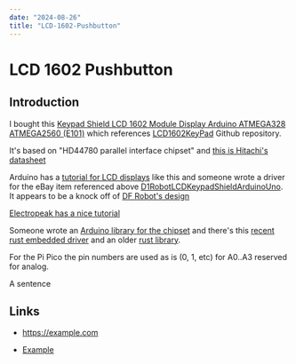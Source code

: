 ```yaml
---
date: "2024-08-26"
title: "LCD-1602-Pushbutton"
---
```

<!-- markdownlint-disable MD025 -->
# LCD 1602 Pushbutton
<!-- markdownlint-enable MD025 -->

## Introduction

I bought this [Keypad Shield LCD 1602 Module Display Arduino ATMEGA328 ATMEGA2560 (E101)](https://www.ebay.co.uk/itm/354881979735) which references [LCD1602KeyPad](https://github.com/christiangda/LCD1602KeyPad) Github repository.

It's based on "HD44780 parallel interface chipset" and [this is Hitachi's datasheet](https://www.sparkfun.com/datasheets/LCD/HD44780.pdf)

Arduino has a [tutorial for LCD displays](https://docs.arduino.cc/learn/electronics/lcd-displays/) like this and someone wrote a driver for the eBay item referenced above [D1RobotLCDKeypadShieldArduinoUno](https://github.com/mich1342/D1RobotLCDKeypadShieldArduinoUno/tree/master). It appears to be a knock off of [DF Robot's design](https://wiki.dfrobot.com/LCD_KeyPad_Shield_For_Arduino_SKU__DFR0009)

[Electropeak has a nice tutorial](https://electropeak.com/learn/using-1602-character-lcd-keypad-shield-arduino/)

Someone wrote an [Arduino library for the chipset](https://github.com/duinoWitchery/hd44780) and there's this [recent rust embedded driver](https://github.com/JohnDoneth/hd44780-driver) and an older [rust library](https://docs.rs/lcd/latest/lcd/).

For the Pi Pico the pin numbers are used as is (0, 1, etc) for A0..A3 reserved for analog.

A sentence

## Links

<!-- markdownlint-disable MD034 -->
* https://example.com
<!-- markdownlint-enable MD034 -->
* [Example](https://example.com)
